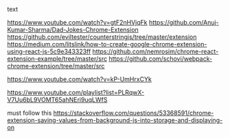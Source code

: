 text



https://www.youtube.com/watch?v=gtF2nHVjqFk
https://github.com/Anuj-Kumar-Sharma/Dad-Jokes-Chrome-Extension
https://github.com/eviltester/counterstringjs/tree/master/extension
https://medium.com/litslink/how-to-create-google-chrome-extension-using-react-js-5c9e343323ff
https://github.com/nemrosim/chrome-react-extension-example/tree/master/src
https://github.com/schovi/webpack-chrome-extension/tree/master/src


https://www.youtube.com/watch?v=kP-UmHrxCYk


https://www.youtube.com/playlist?list=PLRqwX-V7Uu6bL9VOMT65ahNEri9uqLWfS



must follow this
https://stackoverflow.com/questions/53368591/chrome-extension-saving-values-from-background-js-into-storage-and-displaying-on